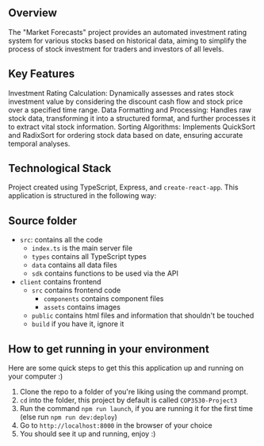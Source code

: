 ## Overview

The "Market Forecasts" project provides an automated investment rating system for various stocks based on historical data, aiming to simplify the process of stock investment for traders and investors of all levels.

## Key Features

Investment Rating Calculation: Dynamically assesses and rates stock investment value by considering the discount cash flow and stock price over a specified time range.
Data Formatting and Processing: Handles raw stock data, transforming it into a structured format, and further processes it to extract vital stock information.
Sorting Algorithms: Implements QuickSort and RadixSort for ordering stock data based on date, ensuring accurate temporal analyses.

## Technological Stack
Project created using TypeScript, Express, and `create-react-app`. This application is structured in the following way:

## Source folder
- `src`: contains all the code
  - `index.ts` is the main server file
  - `types` contains all TypeScript types
  - `data` contains all data files
  - `sdk` contains functions to be used via the API
- `client` contains frontend
  - `src` contains frontend code
    - `components` contains component files
    - `assets` contains images
  - `public` contains html files and information that shouldn't be touched
  - `build` if you have  it, ignore it

## How to get running in your environment
Here are some quick steps to get this this application up and running on your computer :)

1. Clone the repo to a folder of you're liking using the command prompt.
2. `cd` into the folder, this project by default is called `COP3530-Project3`
3. Run the command `npm run launch`, if you are running it for the first time (else run `npm run dev:deploy`)
4. Go to `http://localhost:8000` in the browser of your choice
5. You should see it up and running, enjoy :)
